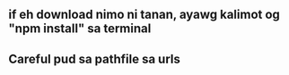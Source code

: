 ## if eh download nimo ni tanan, ayawg kalimot og "npm install" sa terminal

## Careful pud sa pathfile sa urls 


